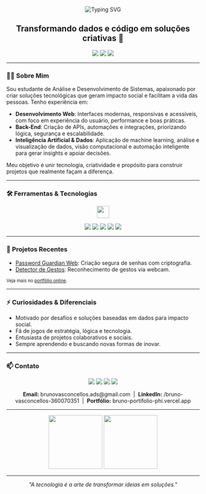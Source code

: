 <p align="center">
  <img src="https://readme-typing-svg.herokuapp.com?font=Poppins&size=26&duration=3000&pause=1000&color=00AAFF&center=true&vCenter=true&width=700&lines=Olá%2C+eu+sou+Bruno+Araujo+de+Vasconcellos!;Desenvolvedor+Web+e+Analista+de+Dados;Apaixonado+por+IA%2C+Machine+Learning+e+Tecnologia" alt="Typing SVG" />
</p>

<h2 align="center">Transformando dados e código em soluções criativas 🚀</h2>

<p align="center">
  <a href="mailto:brunovasconcellos.ads@gmail.com"><img src="https://img.shields.io/badge/Email-0077b6?style=for-the-badge&logo=gmail&logoColor=white"/></a>
  <a href="https://www.linkedin.com/in/bruno-vasconcellos-360070351/" target="_blank"><img src="https://img.shields.io/badge/LinkedIn-0077b6?style=for-the-badge&logo=linkedin&logoColor=white"/></a>
  <a href="https://bruno-portifolio-phi.vercel.app/" target="_blank"><img src="https://img.shields.io/badge/Portf%C3%B3lio-00aaff?style=for-the-badge&logo=vercel&logoColor=white"/></a>
</p>

---

### 👨‍💻 Sobre Mim

Sou estudante de Análise e Desenvolvimento de Sistemas, apaixonado por criar soluções tecnológicas que geram impacto social e facilitam a vida das pessoas. Tenho experiência em:

- <b>Desenvolvimento Web</b>: Interfaces modernas, responsivas e acessíveis, com foco em experiência do usuário, performance e boas práticas.
- <b>Back-End</b>: Criação de APIs, automações e integrações, priorizando lógica, segurança e escalabilidade.
- <b>Inteligência Artificial & Dados</b>: Aplicação de machine learning, análise e visualização de dados, visão computacional e automação inteligente para gerar insights e apoiar decisões.

Meu objetivo é unir tecnologia, criatividade e propósito para construir projetos que realmente façam a diferença.

---

### 🛠️ Ferramentas & Tecnologias

<p align="center">
  <img src="https://skillicons.dev/icons?i=html,css,js,python,java,spring,git,opencv,tensorflow" height="32"/>
</p>
<p align="center">
  <img src="https://img.shields.io/badge/Desenvolvimento%20Web-00aaff?style=flat-square&logo=google-chrome&logoColor=white"/>
  <img src="https://img.shields.io/badge/Back--End-0077b6?style=flat-square&logo=server&logoColor=white"/>
  <img src="https://img.shields.io/badge/IA%20%26%20Dados-ff6f00?style=flat-square&logo=brain&logoColor=white"/>
  <img src="https://img.shields.io/badge/Automação-6db33f?style=flat-square&logo=gears&logoColor=white"/>
  <img src="https://img.shields.io/badge/Visualização%20de%20Dados-5c3ee8?style=flat-square&logo=bar-chart&logoColor=white"/>
</p>

---

### 📌 Projetos Recentes

- [Password Guardian Web](https://github.com/BrunoAV1/password-guardian-web): Criação segura de senhas com criptografia.
- [Detector de Gestos](https://github.com/BrunoAV1/Detector-de-Gestos): Reconhecimento de gestos via webcam.

<sub>Veja mais no <a href="https://bruno-portifolio-phi.vercel.app/">portfólio online</a>.</sub>

---

### ⚡ Curiosidades & Diferenciais

- Motivado por desafios e soluções baseadas em dados para impacto social.
- Fã de jogos de estratégia, lógica e tecnologia.
- Entusiasta de projetos colaborativos e sociais.
- Sempre aprendendo e buscando novas formas de inovar.

---

### 📫 Contato

<p align="center">
  <a href="mailto:brunovasconcellos.ads@gmail.com"><img src="https://img.shields.io/badge/E-mail-0077b6?style=for-the-badge&logo=gmail&logoColor=white"/></a>
  <a href="https://wa.me/5588999999999" target="_blank"><img src="https://img.shields.io/badge/WhatsApp-25D366?style=for-the-badge&logo=whatsapp&logoColor=white"/></a>
  <a href="https://www.linkedin.com/in/bruno-vasconcellos-360070351/" target="_blank"><img src="https://img.shields.io/badge/LinkedIn-0077b6?style=for-the-badge&logo=linkedin&logoColor=white"/></a>
  <a href="https://bruno-portifolio-phi.vercel.app/" target="_blank"><img src="https://img.shields.io/badge/Portf%C3%B3lio-00aaff?style=for-the-badge&logo=vercel&logoColor=white"/></a>
</p>
<p align="center">
  <b>Email:</b> brunovasconcellos.ads@gmail.com &nbsp;|&nbsp; <b>LinkedIn:</b> /bruno-vasconcellos-360070351 &nbsp;|&nbsp; <b>Portfólio:</b> bruno-portifolio-phi.vercel.app
</p>

---

<p align="center">
  <img src="https://github-readme-stats.vercel.app/api?username=BrunoAV1&show_icons=true&hide_title=true&hide_border=true&theme=dark" height="140">
  <img src="https://github-readme-stats.vercel.app/api/top-langs/?username=BrunoAV1&layout=compact&hide_border=true&theme=dark" height="140">
</p>

---

<p align="center">
  <i>"A tecnologia é a arte de transformar ideias em soluções."</i>
</p>
